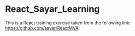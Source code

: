 # React_Sayar_Learning
This is a React training exercise taken from the following link: https://github.com/sayar/ReactMVA.
